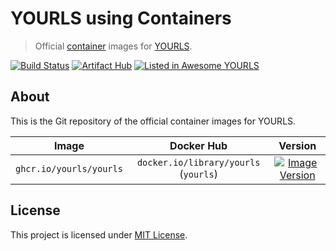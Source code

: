 # YOURLS using Containers

> Official [container](https://opencontainers.org) images for [YOURLS](https://yourls.org).

[![Build Status](https://github.com/YOURLS/images/actions/workflows/ci.yml/badge.svg)](https://github.com/YOURLS/images/actions/workflows/ci.yml)
[![Artifact Hub](https://img.shields.io/endpoint?url=https://artifacthub.io/badge/repository/yourls)](https://artifacthub.io/packages/search?repo=yourls-images)
[![Listed in Awesome YOURLS](https://img.shields.io/badge/Awesome-YOURLS-C5A3BE)](https://github.com/YOURLS/awesome-yourls)

## About

This is the Git repository of the official container images for YOURLS.

|          Image          |              Docker Hub               |                                                                        Version                                                                        |
| :---------------------: | :-----------------------------------: | :---------------------------------------------------------------------------------------------------------------------------------------------------: |
| `ghcr.io/yourls/yourls` | `docker.io/library/yourls` (`yourls`) | [![Image Version](https://img.shields.io/docker/v/_/yourls?label=yourls&sort=semver)](https://artifacthub.io/packages/container/yourls-images/yourls) |

## License

This project is licensed under [MIT License](LICENSE).
